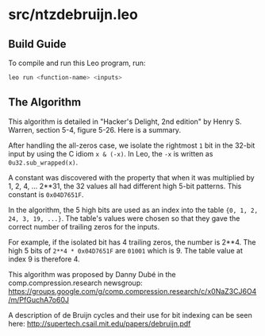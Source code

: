 # src/ntzdebruijn.leo

## Build Guide

To compile and run this Leo program, run:
```bash
leo run <function-name> <inputs>
```

## The Algorithm

This algorithm is detailed in "Hacker's Delight, 2nd edition"
by Henry S. Warren, section 5-4, figure 5-26.  Here is a summary.

After handling the all-zeros case,
we isolate the rightmost `1` bit in the 32-bit input by
using the C idiom `x & (-x)`.  In Leo, the `-x` is
written as `0u32.sub_wrapped(x)`.

A constant was discovered with the property that when it was multiplied
by 1, 2, 4, ... 2**31, the 32 values all had different high 5-bit patterns.
This constant is `0x04D7651F`.

In the algorithm, the 5 high bits are used as an index into the table
`{0, 1, 2, 24, 3, 19, ...}`.  The table's values were chosen so that
they gave the correct number of trailing zeros for the inputs.

For example, if the isolated bit has 4 trailing zeros, the number is 2**4.
The high 5 bits of `2**4 * 0x04D7651F` are `01001` which is 9.  The table
value at index 9 is therefore 4.

This algorithm was proposed by Danny Dubé in the comp.compression.research newsgroup:
https://groups.google.com/g/comp.compression.research/c/x0NaZ3CJ6O4/m/PfGuchA7o60J

A description of de Bruijn cycles and their use for bit indexing can be seen
here:  http://supertech.csail.mit.edu/papers/debruijn.pdf

